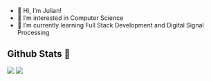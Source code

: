 - 👋 Hi, I’m Julian!
- 👀 I’m interested in Computer Science
- 🌱 I’m currently learning Full Stack Development and Digital Signal Processing

<!---
Julianaguilar98/Julianaguilar98 is a ✨ special ✨ repository because its `README.md` (this file) appears on your GitHub profile.
You can click the Preview link to take a look at your changes.
--->

## Github Stats :compass:
<img src="https://github-readme-stats.vercel.app/api/top-langs/?username=julianaguilar98&layout=compact&theme=material-palenight">
<img src="https://github-readme-stats.vercel.app/api/top-langs/?username=julianaguilar98&count_private=true&theme=palenight">
